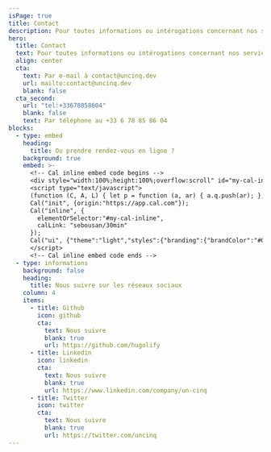```yaml
---
isPage: true
title: Contact
description: Pour toutes informations ou intérogations concernant nos services ou nos solutions.
hero:
  title: Contact
  text: Pour toutes informations ou intérogations concernant nos services ou nos solutions.
  align: center
  cta:
    text: Par e-mail à contact@uncinq.dev
    url: mailto:contact@uncinq.dev
    blank: false
  cta_second:
    url: "tel:+33678858604"
    blank: false
    text: Par téléphone au +33 6 78 85 86 04
blocks:
  - type: embed
    heading:
      title: Ou prendre rendez-vous en ligne ?
    background: true
    embed: >-
      <!-- Cal inline embed code begins -->
      <div style="width:100%;height:100%;overflow:scroll" id="my-cal-inline"></div>
      <script type="text/javascript">
      (function (C, A, L) { let p = function (a, ar) { a.q.push(ar); }; let d = C.document; C.Cal = C.Cal || function () { let cal = C.Cal; let ar = arguments; if (!cal.loaded) { cal.ns = {}; cal.q = cal.q || []; d.head.appendChild(d.createElement("script")).src = A; cal.loaded = true; } if (ar[0] === L) { const api = function () { p(api, arguments); }; const namespace = ar[1]; api.q = api.q || []; typeof namespace === "string" ? (cal.ns[namespace] = api) && p(api, ar) : p(cal, ar); return; } p(cal, ar); }; })(window, "https://app.cal.com/embed/embed.js", "init");
      Cal("init", {origin:"https://app.cal.com"});
      Cal("inline", {
        elementOrSelector:"#my-cal-inline",
        calLink: "sebousan/30min"
      });
      Cal("ui", {"theme":"light","styles":{"branding":{"brandColor":"#060c84"}}});
      </script>
      <!-- Cal inline embed code ends -->
  - type: informations
    background: false
    heading:
      title: Nous suivre sur les réseaux sociaux
    column: 4
    items:
      - title: Github
        icon: github
        cta:
          text: Nous suivre
          blank: true
          url: https://github.com/hugolify
      - title: Linkedin
        icon: linkedin
        cta:
          text: Nous suivre
          blank: true
          url: https://www.linkedin.com/company/un-cinq
      - title: Twitter
        icon: twitter
        cta:
          text: Nous suivre
          blank: true
          url: https://twitter.com/uncinq
---
```

